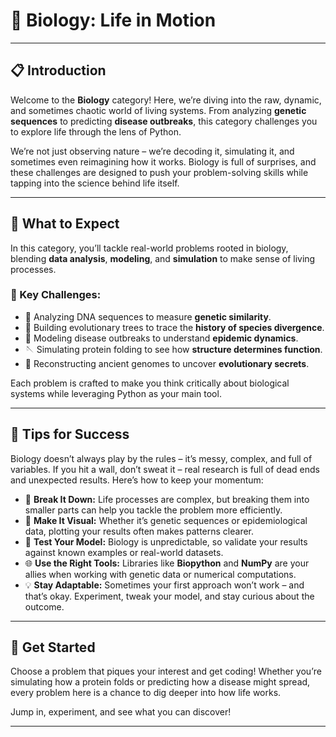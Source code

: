# 🌱 Biology: Life in Motion

---

## 📋 Introduction
Welcome to the **Biology** category! Here, we’re diving into the raw, dynamic, and sometimes chaotic world of living systems. From analyzing **genetic sequences** to predicting **disease outbreaks**, this category challenges you to explore life through the lens of Python. 

We’re not just observing nature – we’re decoding it, simulating it, and sometimes even reimagining how it works. Biology is full of surprises, and these challenges are designed to push your problem-solving skills while tapping into the science behind life itself. 

---

## 🌟 What to Expect
In this category, you’ll tackle real-world problems rooted in biology, blending **data analysis**, **modeling**, and **simulation** to make sense of living processes. 

### 🔬 Key Challenges:
- 🧬 Analyzing DNA sequences to measure **genetic similarity**.  
- 🌳 Building evolutionary trees to trace the **history of species divergence**.  
- 🦠 Modeling disease outbreaks to understand **epidemic dynamics**.  
- 🪡 Simulating protein folding to see how **structure determines function**.  
- 🦴 Reconstructing ancient genomes to uncover **evolutionary secrets**.  

Each problem is crafted to make you think critically about biological systems while leveraging Python as your main tool. 

---

## 📝 Tips for Success
Biology doesn’t always play by the rules – it’s messy, complex, and full of variables. If you hit a wall, don’t sweat it – real research is full of dead ends and unexpected results. Here’s how to keep your momentum:  

- 🧠 **Break It Down:** Life processes are complex, but breaking them into smaller parts can help you tackle the problem more efficiently.  
- 🌿 **Make It Visual:** Whether it’s genetic sequences or epidemiological data, plotting your results often makes patterns clearer.  
- 🔄 **Test Your Model:** Biology is unpredictable, so validate your results against known examples or real-world datasets.  
- 🌐 **Use the Right Tools:** Libraries like **Biopython** and **NumPy** are your allies when working with genetic data or numerical computations.  
- 💡 **Stay Adaptable:** Sometimes your first approach won’t work – and that’s okay. Experiment, tweak your model, and stay curious about the outcome.  

---

## 🚀 Get Started
Choose a problem that piques your interest and get coding! Whether you’re simulating how a protein folds or predicting how a disease might spread, every problem here is a chance to dig deeper into how life works. 

Jump in, experiment, and see what you can discover!

---
